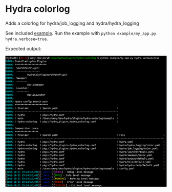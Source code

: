 # Hydra colorlog
Adds a colorlog for hydra/job_logging and hydra/hydra_logging

See included [example](example).
Run the example with `python example/my_app.py hydra.verbose=true`.

Expected output:

![Colored log output](screenshot.png)